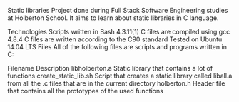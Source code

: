 Static libraries
Project done during Full Stack Software Engineering studies at Holberton School. It aims to learn about static libraries in C language.

Technologies
Scripts written in Bash 4.3.11(1)
C files are compiled using gcc 4.8.4
C files are written according to the C90 standard
Tested on Ubuntu 14.04 LTS
Files
All of the following files are scripts and programs written in C:

Filename	Description
libholberton.a	Static library that contains a lot of functions
create_static_lib.sh	Script that creates a static library called liball.a from all the .c files that are in the current directory
holberton.h	Header file that contains all the prototypes of the used functions
